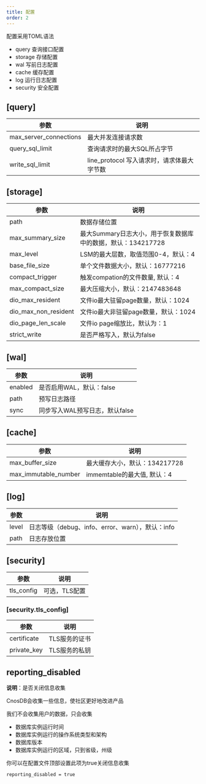 ```yaml
---
title: 配置
order: 2
---
```


配置采用TOML语法

- query 查询接口配置
- storage 存储配置
- wal 写前日志配置
- cache 缓存配置
- log 运行日志配置
- security 安全配置

## [query]

| 参数                     | 说明                           |
|------------------------|------------------------------|
| max_server_connections | 最大并发连接请求数                    |
| query_sql_limit        | 查询请求时的最大SQL所占字节              |
| write_sql_limit        | line_protocol 写入请求时，请求体最大字节数 |

## [storage]

| 参数                 | 说明                                     |
| -------------------- |----------------------------------------|
| path                 | 数据存储位置                                 |
| max_summary_size     | 最大Summary日志大小，用于恢复数据库中的数据，默认：134217728 |
| max_level            | LSM的最大层数，取值范围0-4，默认：4                  |
| base_file_size       | 单个文件数据大小，默认：16777216                   |
| compact_trigger      | 触发compation的文件数量, 默认：4                 |
| max_compact_size     | 最大压缩大小，默认：2147483648                   |
| dio_max_resident     | 文件io最大驻留page数量，默认：1024                 |
| dio_max_non_resident     | 文件io最大非驻留page数量，默认：1024                |
| dio_page_len_scale     | 文件io page缩放比，默认为：1                     |
| strict_write     | 是否严格写入，默认为false                        |

## [wal]

| 参数    | 说明 |
| ------- | ---- |
| enabled | 是否启用WAL，默认：false     |
| path    | 预写日志路径     |
| sync    | 同步写入WAL预写日志，默认false     |

## [cache]

| 参数                 | 说明 |
| -------------------- | ---- |
| max_buffer_size      |  最大缓存大小，默认：134217728    |
| max_immutable_number |  immemtable的最大值, 默认：4    |

## [log]

| 参数  | 说明 |
| ----- | ---- |
| level |  日志等级（debug、info、error、warn），默认：info   |
| path  |  日志存放位置    |

## [security]
| 参数 | 说明       |
| ---  |----------|
| tls_config | 可选，TLS配置 |

### [security.tls_config]
|参数 | 说明       |
|---|----------|
|certificate| TLS服务的证书 |
|private_key| TLS服务的私钥 |

## reporting_disabled

**说明**：是否关闭信息收集

CnosDB会收集一些信息，使社区更好地改进产品

我们不会收集用户的数据，只会收集

- 数据库实例运行时间
- 数据库实例运行的操作系统类型和架构
- 数据库版本
- 数据库实例运行的区域，只到省级，州级

你可以在配置文件顶部设置此项为true关闭信息收集
```
reporting_disabled = true
```
